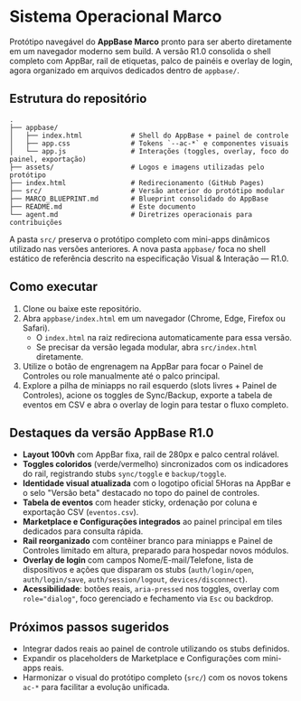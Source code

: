 # Sistema Operacional Marco

Protótipo navegável do **AppBase Marco** pronto para ser aberto diretamente em um
navegador moderno sem build. A versão R1.0 consolida o shell completo com AppBar,
rail de etiquetas, palco de painéis e overlay de login, agora organizado em
arquivos dedicados dentro de `appbase/`.

## Estrutura do repositório

```
.
├── appbase/
│   ├── index.html            # Shell do AppBase + painel de controle
│   ├── app.css               # Tokens `--ac-*` e componentes visuais
│   └── app.js                # Interações (toggles, overlay, foco do painel, exportação)
├── assets/                   # Logos e imagens utilizadas pelo protótipo
├── index.html                # Redirecionamento (GitHub Pages)
├── src/                      # Versão anterior do protótipo modular
├── MARCO_BLUEPRINT.md        # Blueprint consolidado do AppBase
├── README.md                 # Este documento
└── agent.md                  # Diretrizes operacionais para contribuições
```

A pasta `src/` preserva o protótipo completo com mini-apps dinâmicos utilizado
nas versões anteriores. A nova pasta `appbase/` foca no shell estático de
referência descrito na especificação Visual & Interação — R1.0.

## Como executar

1. Clone ou baixe este repositório.
2. Abra `appbase/index.html` em um navegador (Chrome, Edge, Firefox ou Safari).
   - O `index.html` na raiz redireciona automaticamente para essa versão.
   - Se precisar da versão legada modular, abra `src/index.html` diretamente.
3. Utilize o botão de engrenagem na AppBar para focar o Painel de Controles ou
   role manualmente até o palco principal.
4. Explore a pilha de miniapps no rail esquerdo (slots livres + Painel de
   Controles), acione os toggles de Sync/Backup, exporte a tabela de eventos em
   CSV e abra o overlay de login para testar o fluxo completo.

## Destaques da versão AppBase R1.0

- **Layout 100vh** com AppBar fixa, rail de 280px e palco central rolável.
- **Toggles coloridos** (verde/vermelho) sincronizados com os indicadores do
  rail, registrando stubs `sync/toggle` e `backup/toggle`.
- **Identidade visual atualizada** com o logotipo oficial 5Horas na AppBar e o
  selo "Versão beta" destacado no topo do painel de controles.
- **Tabela de eventos** com header sticky, ordenação por coluna e exportação CSV
  (`eventos.csv`).
- **Marketplace e Configurações integrados** ao painel principal em tiles
  dedicados para consulta rápida.
- **Rail reorganizado** com contêiner branco para miniapps e Painel de Controles
  limitado em altura, preparado para hospedar novos módulos.
- **Overlay de login** com campos Nome/E-mail/Telefone, lista de dispositivos e
  ações que disparam os stubs (`auth/login/open`, `auth/login/save`,
  `auth/session/logout`, `devices/disconnect`).
- **Acessibilidade**: botões reais, `aria-pressed` nos toggles, overlay com
  `role="dialog"`, foco gerenciado e fechamento via `Esc` ou backdrop.

## Próximos passos sugeridos

- Integrar dados reais ao painel de controle utilizando os stubs definidos.
- Expandir os placeholders de Marketplace e Configurações com mini-apps reais.
- Harmonizar o visual do protótipo completo (`src/`) com os novos tokens `ac-*`
  para facilitar a evolução unificada.
